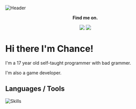 ![Header]([https://capsule-render.vercel.app/api?type=waving&height=300&color=gradient&text=DarkSide&desc=A%20Self%20Taught%20programmer!](https://capsule-render.vercel.app/api?type=wave&height=300&color=gradient&text=DarkSide))

<p align="center">     
  <strong>Find me on.</strong>
</p>
<p align="center">
  <a target="_blank" href="https://discord.com/users/653805970610192394"><img src="https://img.shields.io/badge/%40chancethekiller900-5865F2?style=for-the-badge&logo=discord&logoColor=white" /></a>
  <a target="_blank" href="https://www.youtube.com/channel/UCiWLHdObmyRH-aaOa5V7fLA"><img src="https://img.shields.io/badge/ZeDarkSide-FF0000?style=for-the-badge&logo=youtube" /></a>
</p>

# Hi there I'm Chance!

I'm a 17 year old self-taught programmer with bad grammer.

I'm also a game developer.

## Languages / Tools 
![Skills](https://skillicons.dev/icons?i=ts,css,cpp,c,cs,java,linux,vscode,visualstudio,unity)

